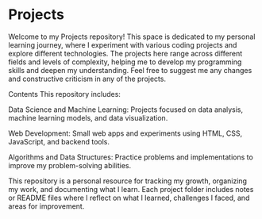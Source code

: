 # Projects

Welcome to my Projects repository! This space is dedicated to my personal learning journey, where I experiment with various coding projects and explore different technologies. 
The projects here range across different fields and levels of complexity, helping me to develop my programming skills and deepen my understanding.
Feel free to suggest me any changes and constructive criticism in any of the projects.

Contents
This repository includes:

Data Science and Machine Learning: Projects focused on data analysis, machine learning models, and data visualization.

Web Development: Small web apps and experiments using HTML, CSS, JavaScript, and backend tools.

Algorithms and Data Structures: Practice problems and implementations to improve my problem-solving abilities.

This repository is a personal resource for tracking my growth, organizing my work, and documenting what I learn. 
Each project folder includes notes or README files where I reflect on what I learned, challenges I faced, and areas for improvement.
